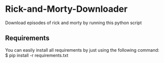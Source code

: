 # Rick-and-Morty-Downloader

Download episodes of rick and morty by running this python script

## Requirements
You can easily install all requirements by just using the following command: $ pip install -r requirements.txt
